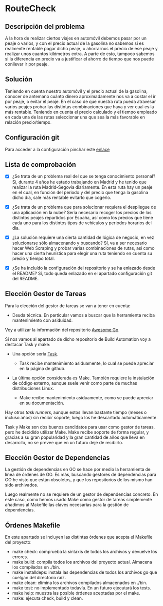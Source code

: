 # RouteCheck

## Descripción del problema
A la hora de realizar ciertos viajes en automóvil debemos pasar por un peaje o varios, y con el precio actual de la gasolina no sabemos si es realmente rentable pagar dicho peaje, o ahorrarnos el precio de ese peaje y realizar unos cuantos kilómetros extra. A parte de esto, tampoco sabemos si la diferencia en precio va a justificar el ahorro de tiempo que nos puede conllevar ir por peaje.

## Solución
Teniendo en cuenta nuestro automóvil y el precio actual de la gasolina, conocer de antemano cuánto dinero aproximadamente nos va a costar el ir por peaje, o evitar el peaje. En el caso de que nuestra ruta pueda atravesar varios peajes probar las distintas combinaciones que haya y ver cual es la más rentable. Teniendo en cuenta el precio calculado y el tiempo empleado en cada una de las rutas seleccionar una que sea la más favorable en relación precio/tiempo.

## Configuración git
Para acceder a la configuración pinchar este [enlace](docs/config.md)


## Lista de comprobación
* [x] ¿Se trata de un problema real del que se tenga conocimiento personal?
Sí, durante 4 años he estado trabajando en Madrid y he tenido que realizar la ruta Madrid-Segovia diariamente. En esta ruta hay un peaje en el cual, en función del periodo y del precio que tenga la gasolina dicho día, sale más rentable evitarlo que cogerlo.

* [x] ¿Se trata de un problema que para solucionar requiera el despliegue de una aplicación en la nube?
Sería necesario recoger los precios de los distintos peajes repartidos por España, así como los precios que tiene cada uno para los distintos tipos de vehículos y periodos horarios del día.

* [x] ¿La solución requiere una cierta cantidad de lógica de negocio, en vez
solucionarse sólo almacenando y buscando?
Sí, va a ser necesario hacer Web Scraping y probar varias combinaciones de rutas, así como hacer una cierta heurística para elegir una ruta teniendo en cuenta su precio y tiempo total.

* [x] ¿Se ha incluído la configuración del repositorio y se ha enlazado desde el README?
Sí, todo queda enlazado en el apartado configuración git del README.

## Elección Gestor de Tareas
Para la elección del gestor de tareas se van a tener en cuenta:
+ Deuda técnica. En particular vamos a buscar que la herramienta reciba mantenimiento con asiduidad.


Voy a utilizar la información del repositorio [Awesome Go](https://github.com/avelino/awesome-go).

Si nos vamos al apartado de dicho repositorio de Build Automation voy a destacar Task y make:

+ Una opción sería [Task](https://github.com/go-task/task). 
    + Task recibe mantenimiento asiduamente, lo cual se puede apreciar en la página de github.

+ La última opción considerada es [Make](https://www.gnu.org/software/make/). También requiere la instalación de código externo, aunque suele venir como parte de muchas distribuciones Linux.

    + Make recibe mantenimiento asiduamente, como se puede apreciar en su documentación.


Hay otros *task runners*, aunque estos llevan bastante tiempo (meses o incluso años) sin recibir soporte, luego los he descartado automáticamente.

Task y Make son dos buenos candidatos para usar como gestor de tareas, pero he decidido utilizar Make. Make recibe soporte de forma regular, y gracias a su gran popularidad y la gran cantidad de años que lleva en desarrollo, no se prevee que en un futuro deje de recibirlo.

## Elección Gestor de Dependencias
La gestión de dependencias en GO se hace por medio la herramienta de línea de órdenes de GO. Es más, buscando gestores de dependencias para GO he visto que están obsoletos, y que los repositorios de los mismo han sido archivados.

Luego realmente no se requiere de un gestor de dependencias concreto. En este caso, como hemos usado Make como gestor de tareas simplemente añadimos al Makefile las claves necesarias para la gestión de dependencias.

## Órdenes Makefile
En este apartado se incluyen las distintas órdenes que acepta el Makefile del proyecto:
+ make check: comprueba la sintaxis de todos los archivos y devuelve los errores.
+ make build: compila todos los archivos del proyecto actual. Almacena los compilados en ./bin.
+ make installdeps: instala las dependencias de todos los archivos go que cuelgan del directorio raíz.
+ make clean: elimina los archivos compilados almacenados en ./bin.
+ make test: no implementado todavía. En un futuro ejecutará los tests.
+ make help: muestra las posible órdenes aceptadas por el make.
+ make: ejecuta check, build y clean.